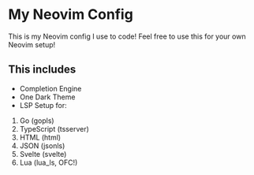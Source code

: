 # My Neovim Config
This is my Neovim config I use to code!
Feel free to use this for your own Neovim setup!

## This includes
- Completion Engine 
- One Dark Theme
- LSP Setup for:
 1. Go (gopls) 
 1. TypeScript (tsserver)
 1. HTML (html)
 1. JSON (jsonls)
 1. Svelte (svelte)
 1. Lua (lua_ls, OFC!)
